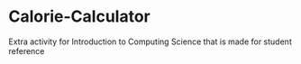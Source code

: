 # Calorie-Calculator

Extra activity for Introduction to Computing Science that is made for student reference
